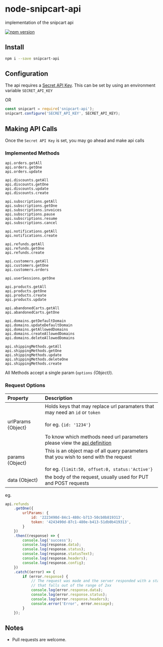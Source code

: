 # node-snipcart-api

implementation of the snipcart api

[![npm version](https://badge.fury.io/js/snipcart-api.svg)](https://badge.fury.io/js/snipcart-api)

## Install

```bash
npm i --save snipcart-api
```

## Configuration

The api requires a [Secret API Key](https://docs.snipcart.com/merchant-dashboard/account-configurations#2-api-keys).
This can be set by using an environment variable `SECRET_API_KEY`

OR

```js
const snipcart = require('snipcart-api');
snipcart.configure('SECRET_API_KEY', SECRET_API_KEY);
```

## Making API Calls

Once the `Secret API Key` is set, you may go ahead and make api calls

### Implemented Methods

```
api.orders.getAll
api.orders.getOne
api.orders.update

api.discounts.getAll
api.discounts.getOne
api.discounts.update
api.discounts.create

api.subscriptions.getAll
api.subscriptions.getOne
api.subscriptions.invoices
api.subscriptions.pause
api.subscriptions.resume
api.subscriptions.cancel

api.notifications.getAll
api.notifications.create

api.refunds.getAll
api.refunds.getOne
api.refunds.create

api.customers.getAll
api.customers.getOne
api.customers.orders

api.userSessions.getOne

api.products.getAll
api.products.getOne
api.products.create
api.products.update

api.abandonedCarts.getAll
api.abandonedCarts.getOne

api.domains.getDefaultDomain
api.domains.updateDefaultDomain
api.domains.getAllowedDomains
api.domains.createAllowedDomains
api.domains.deleteAllowedDomains

api.shippingMethods.getAll
api.shippingMethods.getOne
api.shippingMethods.update
api.shippingMethods.deleteOne
api.shippingMethods.create
```

All Methods accept a single param (`options` *{Object}*).


### Request Options

|Property|Description|
|:--|:--|
|urlParams {Object}| Holds keys that may replace url paramaters that may need an `id` or `token`<br> <br> for eg. `{id: '1234'}`<br> <br> To know which methods need url parameters please view the [api definition](lib/api/methods/index.js)|
|params {Object}|This is an object map of all query parameters that you wish to send with the request <br> <br> for eg. `{limit:50, offset:0, status:'Active'}`|
|data {Object}| the body of the request, usually used for PUT and POST requests|


eg.

```js
api.refunds
    .getOne({
        urlParams: {
            id: '2223490d-84c1-480c-b713-50cb0b819313',
            token: '4243490d-87c1-480e-b413-51db0b419313',
        }
    })
    .then((response) => {
        console.log('success');
        console.log(response.data);
        console.log(response.status);
        console.log(response.statusText);
        console.log(response.headers);
        console.log(response.config);
    })
    .catch((error) => {
        if (error.response) {
            // The request was made and the server responded with a status code
            // that falls out of the range of 2xx
            console.log(error.response.data);
            console.log(error.response.status);
            console.log(error.response.headers);
            console.error('Error', error.message);
        }
    });
```

## Notes

- Pull requests are welcome.

